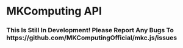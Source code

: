 # MKComputing API
<h3>This Is Still In Development! Please Report Any Bugs To https://github.com/MKComputingOfficial/mkc.js/issues</h3>